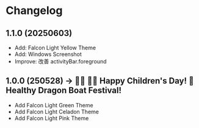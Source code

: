 # Changelog

## 1.1.0 (20250603)

- Add: Falcon Light Yellow Theme
- Add: Windows Screenshot
- Improve: 改善 activityBar.foreground

## 1.0.0 (250528) → 👦🏻 👧🏻 Happy Children's Day! 🐲 Healthy Dragon Boat Festival!

- Add Falcon Light Green Theme
- Add Falcon Light Celadon Theme
- Add Falcon Light Pink Theme